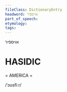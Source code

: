 ```yaml
---
fileClass: DictionaryEntry
headword: אויספֿיר
part_of_speech: 
etymology: 
tags: 
---
```

אויספֿיר

HASIDIC
=======
= AMERICA = 

/ˈɔusfiːr/
